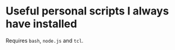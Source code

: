 Useful personal scripts I always have installed
===============================================

Requires `bash`, `node.js` and `tcl`.